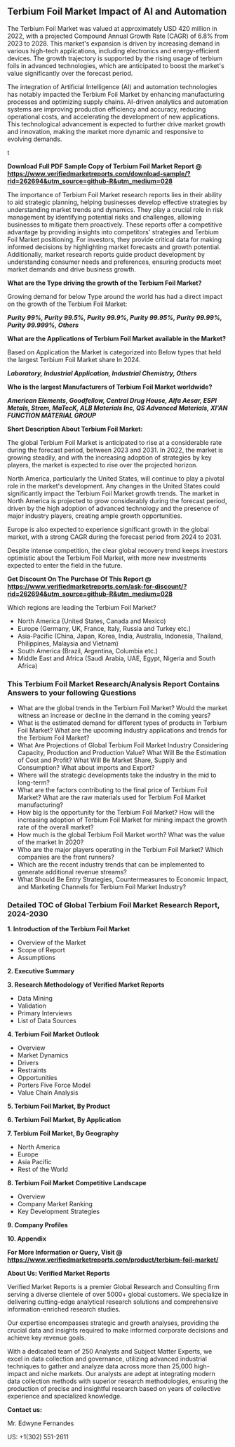 <h2>Terbium Foil Market Impact of AI and Automation</h2><p>The Terbium Foil Market was valued at approximately USD 420 million in 2022, with a projected Compound Annual Growth Rate (CAGR) of 6.8% from 2023 to 2028. This market's expansion is driven by increasing demand in various high-tech applications, including electronics and energy-efficient devices. The growth trajectory is supported by the rising usage of terbium foils in advanced technologies, which are anticipated to boost the market's value significantly over the forecast period.</p><p>The integration of Artificial Intelligence (AI) and automation technologies has notably impacted the Terbium Foil Market by enhancing manufacturing processes and optimizing supply chains. AI-driven analytics and automation systems are improving production efficiency and accuracy, reducing operational costs, and accelerating the development of new applications. This technological advancement is expected to further drive market growth and innovation, making the market more dynamic and responsive to evolving demands.</p>t</p><p id="" class=""><strong>Download Full PDF Sample Copy of Terbium Foil Market Report @ <a href="https://www.verifiedmarketreports.com/download-sample/?rid=262694&utm_source=github-R&utm_medium=028" target="_blank">https://www.verifiedmarketreports.com/download-sample/?rid=262694&utm_source=github-R&utm_medium=028</a></strong></p><p>The importance of&nbsp;Terbium Foil Market research reports lies in their ability to aid strategic planning, helping businesses develop effective strategies by understanding market trends and dynamics. They play a crucial role in risk management by identifying potential risks and challenges, allowing businesses to mitigate them proactively. These reports offer a competitive advantage by providing insights into competitors' strategies and Terbium Foil Market positioning. For investors, they provide critical data for making informed decisions by highlighting market forecasts and growth potential. Additionally, market research reports guide product development by understanding consumer needs and preferences, ensuring products meet market demands and drive business growth.</p><p><strong>What are the&nbsp;Type driving the growth of the Terbium Foil Market?</strong></p><p id="" class="">Growing demand for below Type around the world has had a direct impact on the growth of the Terbium Foil Market:</p><em><strong>Purity 99%, Purity 99.5%, Purity 99.9%, Purity 99.95%, Purity 99.99%, Purity 99.999%, Others</strong></em></p><strong>What are the&nbsp;Applications&nbsp;of Terbium Foil Market available in the Market?</strong></p><p id="" class="">Based on Application the Market is categorized into Below types that held the largest Terbium Foil Market share In 2024.</p><em><strong>Laboratory, Industrial Application, Industrial Chemistry, Others</strong></em></p><strong>Who is the largest Manufacturers of Terbium Foil Market worldwide?</strong></p><p><em><strong>American Elements, Goodfellow, Central Drug House, Alfa Aesar, ESPI Metals, Strem, MaTecK, ALB Materials Inc, QS Advanced Materials, XI'AN FUNCTION MATERIAL GROUP</strong></em></p><p id="" class=""><strong>Short Description About Terbium Foil Market:</strong></p><p>The global Terbium Foil Market is anticipated to rise at a considerable rate during the forecast period, between 2023 and 2031. In 2022, the market is growing steadily, and with the increasing adoption of strategies by key players, the market is expected to rise over the projected horizon.</p><p>North America, particularly the United States, will continue to play a pivotal role in the market's development. Any changes in the United States could significantly impact the Terbium Foil Market growth trends. The market in North America is projected to grow considerably during the forecast period, driven by the high adoption of advanced technology and the presence of major industry players, creating ample growth opportunities.</p><p>Europe is also expected to experience significant growth in the global market, with a strong CAGR during the forecast period from 2024 to 2031.</p><p>Despite intense competition, the clear global recovery trend keeps investors optimistic about the Terbium Foil Market, with more new investments expected to enter the field in the future.</p><p id="" class=""><strong>Get Discount On The Purchase Of This Report @ <a href="https://www.verifiedmarketreports.com/ask-for-discount/?rid=262694&utm_source=github-R&utm_medium=028" target="_blank">https://www.verifiedmarketreports.com/ask-for-discount/?rid=262694&utm_source=github-R&utm_medium=028</a></strong></p>Which regions are leading the Terbium Foil Market?</p><ul><li>North America (United States, Canada and Mexico)</li><li>Europe (Germany, UK, France, Italy, Russia and Turkey etc.)</li><li>Asia-Pacific (China, Japan, Korea, India, Australia, Indonesia, Thailand, Philippines, Malaysia and Vietnam)</li><li>South America (Brazil, Argentina, Columbia etc.)</li><li>Middle East and Africa (Saudi Arabia, UAE, Egypt, Nigeria and South Africa)</li></ul><h3 id="" class="">This Terbium Foil Market Research/Analysis Report Contains Answers to your following Questions</h3><ul><li>What are the global trends in the Terbium Foil Market? Would the market witness an increase or decline in the demand in the coming years?</li><li>What is the estimated demand for different types of products in Terbium Foil Market? What are the upcoming industry applications and trends for the Terbium Foil Market?</li><li>What Are Projections of Global Terbium Foil Market Industry Considering Capacity, Production and Production Value? What Will Be the Estimation of Cost and Profit? What Will Be Market Share, Supply and Consumption? What about imports and Export?</li><li>Where will the strategic developments take the industry in the mid to long-term?</li><li>What are the factors contributing to the final price of Terbium Foil Market? What are the raw materials used for Terbium Foil Market manufacturing?</li><li>How big is the opportunity for the Terbium Foil Market? How will the increasing adoption of Terbium Foil Market for mining impact the growth rate of the overall market?</li><li>How much is the global Terbium Foil Market worth? What was the value of the market In 2020?</li><li>Who are the major players operating in the Terbium Foil Market? Which companies are the front runners?</li><li>Which are the recent industry trends that can be implemented to generate additional revenue streams?</li><li>What Should Be Entry Strategies, Countermeasures to Economic Impact, and Marketing Channels for Terbium Foil Market Industry?</li></ul><h3 id="" class="">Detailed TOC of Global Terbium Foil Market Research Report, 2024-2030</h3><p id="" class=""><strong>1. Introduction of the Terbium Foil Market</strong></p><ul><li>Overview of the Market</li><li>Scope of Report</li><li>Assumptions</li></ul><p id="" class=""><strong>2. Executive Summary</strong></p><p id="" class=""><strong>3. Research Methodology of Verified Market Reports</strong></p><ul><li>Data Mining</li><li>Validation</li><li>Primary Interviews</li><li>List of Data Sources</li></ul><p id="" class=""><strong>4. Terbium Foil Market Outlook</strong></p><ul><li>Overview</li><li>Market Dynamics</li><li>Drivers</li><li>Restraints</li><li>Opportunities</li><li>Porters Five Force Model</li><li>Value Chain Analysis</li></ul><p id="" class=""><strong>5. Terbium Foil Market, By Product</strong></p><p id="" class=""><strong>6. Terbium Foil Market, By Application</strong></p><p id="" class=""><strong>7. Terbium Foil Market, By Geography</strong></p><ul><li>North America</li><li>Europe</li><li>Asia Pacific</li><li>Rest of the World</li></ul><p id="" class=""><strong>8. Terbium Foil Market Competitive Landscape</strong></p><ul><li>Overview</li><li>Company Market Ranking</li><li>Key Development Strategies</li></ul><p id="" class=""><strong>9. Company Profiles</strong></p><p id="" class=""><strong>10. Appendix</strong></p><p id="" class=""><strong>For More Information or Query, Visit @ <a href="https://www.verifiedmarketreports.com/product/terbium-foil-market/" target="_blank">https://www.verifiedmarketreports.com/product/terbium-foil-market/</a></strong></p><p id="" class=""><strong>About Us: Verified Market Reports</strong></p><p id="" class="">Verified Market Reports is a premier Global Research and Consulting firm serving a diverse clientele of over 5000+ global customers. We specialize in delivering cutting-edge analytical research solutions and comprehensive information-enriched research studies.</p><p id="" class="">Our expertise encompasses strategic and growth analyses, providing the crucial data and insights required to make informed corporate decisions and achieve key revenue goals.</p><p id="" class="">With a dedicated team of 250 Analysts and Subject Matter Experts, we excel in data collection and governance, utilizing advanced industrial techniques to gather and analyze data across more than 25,000 high-impact and niche markets. Our analysts are adept at integrating modern data collection methods with superior research methodologies, ensuring the production of precise and insightful research based on years of collective experience and specialized knowledge.</p><p id="" class=""><strong>Contact us:</strong></p><p id="" class="">Mr. Edwyne Fernandes</p><p id="" class="">US: +1(302) 551-2611</p>